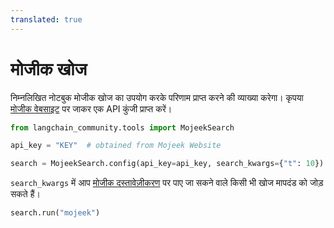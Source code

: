 ```yaml
---
translated: true
---
```


# मोजीक खोज

निम्नलिखित नोटबुक मोजीक खोज का उपयोग करके परिणाम प्राप्त करने की व्याख्या करेगा। कृपया [मोजीक वेबसाइट](https://www.mojeek.com/services/search/web-search-api/) पर जाकर एक API कुंजी प्राप्त करें।

```python
from langchain_community.tools import MojeekSearch
```

```python
api_key = "KEY"  # obtained from Mojeek Website
```

```python
search = MojeekSearch.config(api_key=api_key, search_kwargs={"t": 10})
```

`search_kwargs` में आप [मोजीक दस्तावेज़ीकरण](https://www.mojeek.com/support/api/search/request_parameters.html) पर पाए जा सकने वाले किसी भी खोज मापदंड को जोड़ सकते हैं।

```python
search.run("mojeek")
```
